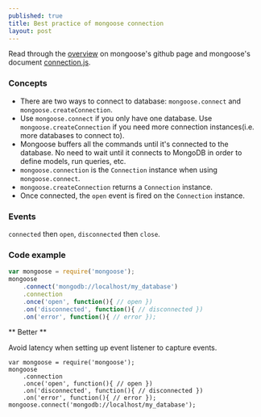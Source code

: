 ```yaml
---
published: true
title: Best practice of mongoose connection
layout: post
---
```

Read through the [overview](https://github.com/Automattic/mongoose) on mongoose's github page and mongoose's document [connection.js](http://mongoosejs.com/docs/api.html#connection-js).

### Concepts

* There are two ways to connect to database: `mongoose.connect` and `mongoose.createConnection`.
* Use `mongoose.connect` if you only have one database. Use `mongoose.createConnection` if you need more connection instances(i.e. more databases to connect to).
* Mongoose buffers all the commands until it's connected to the database. No need to wait until it connects to MongoDB in order to define models, run queries, etc.
* `mongoose.connection` is the `Connection` instance when using `mongoose.connect`.
* `mongoose.createConnection` returns a `Connection` instance.
* Once connected, the `open` event is fired on the `Connection` instance.

### Events

`connected` then `open`, `disconnected` then `close`.

### Code example

```javascript
var mongoose = require('mongoose');
mongoose
    .connect('mongodb://localhost/my_database')
    .connection
    .once('open', function(){ // open })
    .on('disconnected', function(){ // disconnected })
    .on('error', function(){ // error });
```

** Better **

Avoid latency when setting up event listener to capture events.

```
var mongoose = require('mongoose');
mongoose
    .connection
    .once('open', function(){ // open })
    .on('disconnected', function(){ // disconnected })
    .on('error', function(){ // error });
mongoose.connect('mongodb://localhost/my_database');
```
